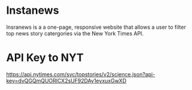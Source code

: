 # Instanews
Insranews is a a one-page, responsive website that allows a user to filter top news story catergories via the New York Times API.

##






# API Key to NYT 
https://api.nytimes.com/svc/topstories/v2/science.json?api-key=dvQGQmQUORlCX2sUF92DAy1eyxuxGwXD